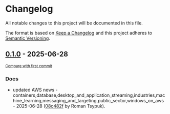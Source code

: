 # Changelog

All notable changes to this project will be documented in this file.

The format is based on [Keep a Changelog](http://keepachangelog.com/en/1.0.0/)
and this project adheres to [Semantic Versioning](http://semver.org/spec/v2.0.0.html).

<!-- insertion marker -->
## [0.1.0](https://github.com/tsypuk/aws-news/releases/tag/ver-2025-06-280.1.0) - 2025-06-28

<small>[Compare with first commit](https://github.com/tsypuk/aws-news/compare/ab61cbab844d0dc68889ea93ad7bcd3a31bf7052...ver-2025-06-28)</small>

### Docs

- updated AWS news - containers,database,desktop_and_application_streaming,industries,machine_learning,messaging_and_targeting,public_sector,windows_on_aws - 2025-06-28 ([08c482f](https://github.com/tsypuk/aws-news/commit/08c482f8a1d1a6a33d280ab75fd757359abbc4a7) by Roman Tsypuk).

